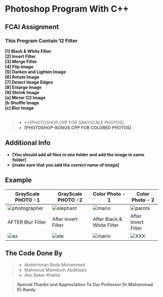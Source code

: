 # Photoshop Program With C++ 
## FCAI Assignment 

### This Program Contain 12 Filter



**[1] Black & White Filter <br />
[2] Invert Filter<br />
[3] Merge Filter <br />
[4] Flip Image<br />
[5] Darken and Lighten Image <br />
[6] Rotate Image<br />
[7] Detect Image Edges <br />
[8] Enlarge Image<br />
[9] Shrink Image<br />
[a] Mirror 1/2 Image<br />
[b Shuffle Image<br />
[c] Blur Image<br />
<br />**

> *  **[PHOTOSHOP.CPP FOR GRAYSCALE PHOTOS]<br />
> * **[PHOTOSHOP-BONUS.CPP FOR COLORED PHOTOS]<br />**
## Additional Info

- **[You should add all files in one folder and add the image in same folder]**
- **[make sure that you add the correct name of image]**
 

## Example
| GrayScale PHOTO -1   |  GrayScale PHOTO -2      | Color Photo - 1 | Color Photo - 2 |
|-----------------|-----------------|-----------------|-----------------|
|   ![photographer](https://user-images.githubusercontent.com/90706154/161638243-0ec730ba-5880-402e-987e-081c79c601bc.png)|   ![elephant](https://user-images.githubusercontent.com/90706154/161639954-c219c88a-e6b5-4aa1-97d1-f6bdf37aa7a6.png)   |![mario](https://user-images.githubusercontent.com/90706154/161640750-c24e7723-8f41-4135-959c-76b179679490.png)| ![parots](https://user-images.githubusercontent.com/90706154/161640777-79113623-dbdd-494a-8c7f-6fd0866f675e.png)|
| AFTER Blur Filter  | After Invert Filter   | After  Black & White Filter   |After Invert Filter   |
|   ![ex](https://user-images.githubusercontent.com/90706154/161638548-df0d7176-a9df-4fb0-9c60-abc90ee4afd9.png) |![ele](https://user-images.githubusercontent.com/90706154/163743958-2eeca565-0bed-4a0d-9af8-aedad45d0058.png)|![mario](https://user-images.githubusercontent.com/90706154/163744040-b6c41db9-f8cc-4f2e-9f55-99d9b9a2b2f4.png)|![XXX](https://user-images.githubusercontent.com/90706154/161641211-e4451f30-aa1b-41db-9288-c84ad93e5b8c.png)|

## The Code Done By
> * Abdelrhman Reda Mohammed
> * Mahmoud Mamdouh Abdelaziz
> * Abo Baker Khaled

 > **Special Thanks and Appreciation To Our Professor  Dr.Mohammad El-Ramly**
